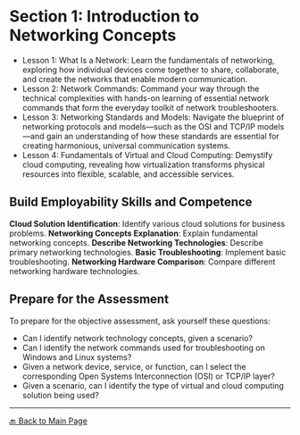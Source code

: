 # Section 1: Introduction to Networking Concepts

* Lesson 1: What Is a Network: Learn the fundamentals of networking, exploring how individual devices come together to share, collaborate, and create the networks that enable modern communication. 
* Lesson 2: Network Commands: Command your way through the technical complexities with hands-on learning of essential network commands that form the everyday toolkit of network troubleshooters. 
* Lesson 3: Networking Standards and Models: Navigate the blueprint of networking protocols and models—such as the OSI and TCP/IP models—and gain an understanding of how these standards are essential for creating harmonious, universal communication systems. 
* Lesson 4: Fundamentals of Virtual and Cloud Computing: Demystify cloud computing, revealing how virtualization transforms physical resources into flexible, scalable, and accessible services. 

## Build Employability Skills and Competence

**Cloud Solution Identification**: Identify various cloud solutions for business problems. 
**Networking Concepts Explanation**: Explain fundamental networking concepts. 
**Describe Networking Technologies**: Describe primary networking technologies. 
**Basic Troubleshooting**: Implement basic troubleshooting. 
**Networking Hardware Comparison**: Compare different networking hardware technologies. 

## Prepare for the Assessment

To prepare for the objective assessment, ask yourself these questions: 

* Can I identify network technology concepts, given a scenario? 
* Can I identify the network commands used for troubleshooting on Windows and Linux systems? 
* Given a network device, service, or function, can I select the corresponding Open Systems Interconnection (OSI) or TCP/IP layer? 
* Given a scenario, can I identify the type of virtual and cloud computing solution being used? 


---

[🔙 Back to Main Page](../../README.md)
